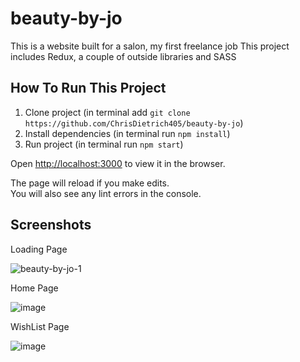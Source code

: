 # beauty-by-jo

This is a website built for a salon, my first freelance job 
This project includes Redux, a couple of outside libraries and SASS

## How To Run This Project

1. Clone project (in terminal add `git clone https://github.com/ChrisDietrich405/beauty-by-jo`)
2. Install dependencies (in terminal run `npm install`)
3. Run project (in terminal run `npm start`)


Open [http://localhost:3000](http://localhost:3000) to view it in the browser.

The page will reload if you make edits.\
You will also see any lint errors in the console.

## Screenshots

Loading Page

![beauty-by-jo-1](https://user-images.githubusercontent.com/70533870/198284015-61f7545c-1a9d-46ab-808d-be3d818e8e94.png)



Home Page

![image](https://user-images.githubusercontent.com/70533870/132955522-c32a7d2a-b101-4c76-8502-7e3415edbe7b.png)

WishList Page

![image](https://user-images.githubusercontent.com/70533870/132955662-a5e038bd-86d6-4398-a3f5-e3c54e1fecd2.png)

